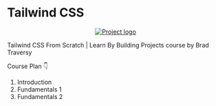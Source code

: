 # Tailwind CSS

<p align="center">
  <a href="" rel="noopener">
 <img src="https://encrypted-tbn0.gstatic.com/images?q=tbn:ANd9GcTaGBGzVF2PpCUf3CJIT-AC-77uC1lkzWO4hoQeQZ-BkpPmthfR61ivIKguP4Q2q0NzZew&usqp=CAU" alt="Project logo"></a>
</p>
Tailwind CSS From Scratch | Learn By Building Projects course by Brad Traversy

Course Plan 👇

1. Introduction
2. Fundamentals 1
3. Fundamentals 2
